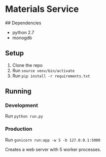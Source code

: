 # Materials Service

## Dependencies

- python 2.7
- monogdb

## Setup

1. Clone the repo
2. Run `source venv/bin/activate`
3. Run `pip install -r requirements.txt`

## Running

### Development

Run `python run.py`

### Production

Run `gunicorn run:app -w 5 -b 127.0.0.1:5000`

Creates a web server with 5 worker processes.
